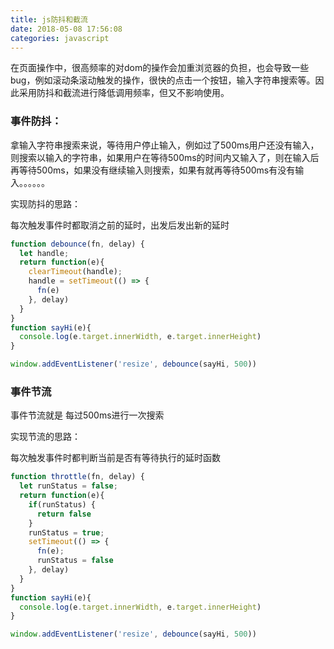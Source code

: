 ```yaml
---
title: js防抖和截流
date: 2018-05-08 17:56:08
categories: javascript
---
```


在页面操作中，很高频率的对dom的操作会加重浏览器的负担，也会导致一些bug，例如滚动条滚动触发的操作，很快的点击一个按钮，输入字符串搜索等。因此采用防抖和截流进行降低调用频率，但又不影响使用。

### 事件防抖：

拿输入字符串搜索来说，等待用户停止输入，例如过了500ms用户还没有输入，则搜索以输入的字符串，如果用户在等待500ms的时间内又输入了，则在输入后再等待500ms，如果没有继续输入则搜索，如果有就再等待500ms有没有输入。。。。。。

实现防抖的思路：

每次触发事件时都取消之前的延时，出发后发出新的延时

``` js
function debounce(fn, delay) {
  let handle;
  return function(e){
    clearTimeout(handle);
    handle = setTimeout(() => {
      fn(e)
    }, delay)
  }
}
function sayHi(e){
  console.log(e.target.innerWidth, e.target.innerHeight)
}

window.addEventListener('resize', debounce(sayHi, 500))

```    


### 事件节流

事件节流就是 每过500ms进行一次搜索

实现节流的思路：

每次触发事件时都判断当前是否有等待执行的延时函数


``` js
function throttle(fn, delay) {
  let runStatus = false;
  return function(e){
    if(runStatus) {
      return false
    } 
    runStatus = true;
    setTimeout(() => {
      fn(e);
      runStatus = false
    }, delay)
  }
}
function sayHi(e){
  console.log(e.target.innerWidth, e.target.innerHeight)
}

window.addEventListener('resize', debounce(sayHi, 500))

```    

